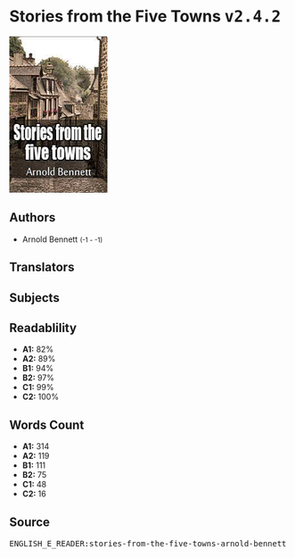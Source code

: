 # Stories from the Five Towns <kbd>v2.4.2</kbd>

![](./cover.medium.jpg "")

## Authors


 - Arnold Bennett <small>(-1 - -1)</small>

## Translators



## Subjects



## Readablility


 - **A1:** 82%
 - **A2:** 89%
 - **B1:** 94%
 - **B2:** 97%
 - **C1:** 99%
 - **C2:** 100%

## Words Count


 - **A1:** 314
 - **A2:** 119
 - **B1:** 111
 - **B2:** 75
 - **C1:** 48
 - **C2:** 16

## Source


<kbd>ENGLISH_E_READER:stories-from-the-five-towns-arnold-bennett</kbd>

